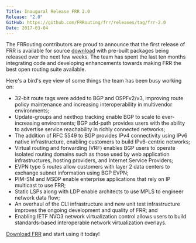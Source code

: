 ```yaml
---
Title: Inaugural Release FRR 2.0
Release: "2.0"
GitHub: https://github.com/FRRouting/frr/releases/tag/frr-2.0
Date: 2017-03-04
---
```


The FRRouting contributors are proud to announce that the first release of FRR is available for source [download](https://github.com/FRRouting/frr/releases/tag/frr-2.0) with pre-built packages being released over the next few weeks.  The team has spent the last ten months integrating code and developing enhancements towards making FRR the best open routing suite available.

Here's a bird's eye view of some things the team has been busy working on:
- 32-bit route tags were added to BGP and OSPFv2/v3, improving route policy maintenance and increasing interoperability in multivendor environments;
- Update-groups and nexthop tracking enable BGP to scale to ever-increasing environments;
BGP add-path provides users with the ability to advertise service reachability in richly connected networks;
- The addition of RFC 5549 to BGP provides IPv4 connectivity using IPv6 native infrastructure, enabling customers to build IPv6-centric networks;
- Virtual routing and forwarding (VRF) enables BGP users to operate isolated routing domains such as those used by web application infrastructures, hosting providers, and Internet Service Providers;
- EVPN type 5 routes allow customers with layer 2 data centers to exchange subnet information using BGP EVPN;
- PIM-SM and MSDP enable enterprise applications that rely on IP multicast to use FRR;
- Static LSPs along with LDP enable architects to use MPLS to engineer network data flow;
- An overhaul of the CLI infrastructure and new unit test infrastructure improves the ongoing development and quality of FRR; and
- Enabling IETF NVO3 network virtualization control allows users to build standards-based interoperable network virtualization overlays.

[Download FRR](https://github.com/FRRouting/frr/releases/tag/frr-2.0) and start using it today!
